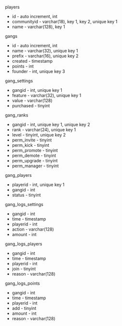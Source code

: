 players
- id - auto increment, int
- communityid - varchar(18), key 1, key 2, unique key 1
- name - varchar(128), key 1

gangs
- id - auto increment, int
- name - varchar(32), unique key 1
- prefix - varchar(16), unique key 2
- created - timestamp
- points - int
- founder - int, unique key 3

gang_settings
- gangid - int, unique key 1
- feature - varchar(32), unique key 1
- value - varchar(128)
- purchased - tinyint

gang_ranks
- gangid - int, unique key 1, unique key 2
- rank - varchar(24), unique key 1
- level - tinyint, unique key 2
- perm_invite - tinyint
- perm_kick - tinyint
- perm_promote - tinyint
- perm_demote - tinyint
- perm_upgrade - tinyint
- perm_manager - tinyint

gang_players
- playerid - int, unique key 1
- gangid - int
- status - tinyint

gang_logs_settings
- gangid - int
- time - timestamp
- playerid - int
- action - varchar(128)
- amount - int

gang_logs_players
- gangid - int
- time - timestamp
- playerid - int
- join - tinyint
- reason - varchar(128)

gang_logs_points
- gangid - int
- time - timestamp
- playerid - int
- add - tinyint
- amount - int
- reason - varchar(128)
